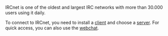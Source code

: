 IRCnet is one of the oldest and largest IRC networks with more than 30.000 users using it daily.

To connect to IRCnet, you need to install a [client](clients.md) and choose a [server](servers.md). For quick access, you can also use the [webchat](https://ircnet.chat/).
